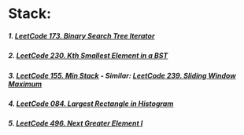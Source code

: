 # Stack:
##### 1. [LeetCode 173. Binary Search Tree Iterator](https://github.com/RaychHuang/Algorithm/blob/master/src/leetcode/p151to200/LeetCode173BinarySearchTreeIterator.java)
##### 2. [LeetCode 230. Kth Smallest Element in a BST](https://github.com/RaychHuang/Algorithm/blob/master/src/leetcode/p201to250/LeetCode230KthSmallestElementInBST.java)
##### 3. [LeetCode 155. Min Stack](https://github.com/RaychHuang/Algorithm/blob/master/src/leetcode/p151to200/LeetCode155MinStack.java) - Similar: [LeetCode 239. Sliding Window Maximum](https://github.com/RaychHuang/Algorithm/blob/master/src/leetcode/p201to250/LeetCode239SlidingWindowMaximum.java)
##### 4. [LeetCode 084. Largest Rectangle in Histogram](https://github.com/RaychHuang/Algorithm/blob/master/src/leetcode/p051to100/LeetCode084LargestRectangleInHistogram.java)
##### 5. [LeetCode 496. Next Greater Element I](https://github.com/RaychHuang/Algorithm/blob/master/src/leetcode/p451to500/LeetCode496NextGreaterElementI.java)
